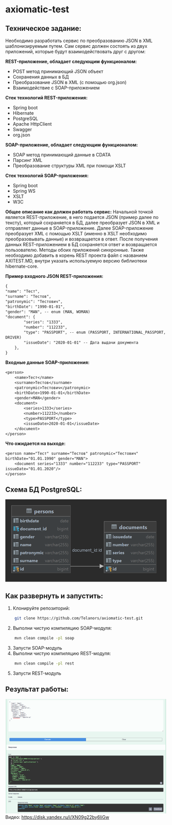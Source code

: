 # axiomatic-test

## Техническое задание:

Необходимо разработать сервис по преобразованию JSON в XML шаблонизируемым путем.
Сам сервис должен состоять из двух приложений, которые будут взаимодействовать друг с другом:

**REST-приложение, обладает следующим функционалом:**

- POST метод принимающий JSON объект
- Сохранения данных в БД
- Преобразование JSON в XML (с помощью org.json)
- Взаимодействие с SOAP-приложением

**Стек технологий REST-приложения:**

- Spring boot
- Hibernate
- PostgreSQL
- Apache HttpClient
- Swagger
- org.json

**SOAP-приложение, обладает следующим функционалом:**

- SOAP метод принимающий данные в CDATA
- Парсинг XML
- Преобразование структуры XML при помощи XSLT

**Стек технологий SOAP-приложения:**

- Spring boot
- Spring WS
- XSLT
- W3C

**Общее описание как должен работать сервис:**
Начальной точкой является REST-приложение, в него подается JSON (пример далее по тексту), который сохраняется в БД, далее преобразует JSON в XML и отправляет данные в SOAP-приложение. Далее SOAP-приложение преобразует XML с помощью XSLT (именно в XSLT необходимо преобразовывать данные) и возвращается в ответ. После получения данных REST-приложением в БД сохраняется ответ и возвращается пользователю. Методы обоих приложений синхронные. Также необходимо добавить в корень REST проекта файл с названием AXITEST.MD, внутри указать используемую версию библиотеки hibernate-core.

**Пример входного JSON REST-приложения:**

    {
    "name": "Тест",
    "surname": "Тестов",
    "patronymic": "Тестович",
    "birthDate": "1990-01-01",
    "gender": "MAN", -- enum (MAN, WOMAN)
    "document": {
            "series": "1333",
            "number": "112233",
            "type": "PASSPORT", -- enum (PASSPORT, INTERNATIONAL_PASSPORT, DRIVER)
            "issueDate": "2020-01-01" -- Дата выдачи документа
        },
    }

**Входные данные SOAP-приложения:**

    <person>
        <name>Тест</name>
        <surname>Тестов</surname>
        <patronymic>Тестович</patronymic>
        <birthDate>1990-01-01</birthDate>
        <gender>MAN</gender>
        <document>
            <series>1333</series>
            <number>112233</number>
            <type>PASSPORT</type>
            <issueDate>2020-01-01</issueDate>
        </document>
    </person>

**Что ожидается на выходе:**

    <person name="Тест" surname="Тестов" patronymic="Тестович" birthDate="01.01.1990" gender="MAN">
        <document series="1333" number="112233" type="PASSPORT" issueDate="01.01.2020"/>
    </person>

## Схема БД PostgreSQL:

![image](img/persons.png)

## Как развернуть и запустить:

1. Клонируйте репозиторий:

```bash
    git clone https://github.com/Telanors/axiomatic-test.git
```

2. Выполни чистую компиляцию SOAP-модуля:

```bash
    mvn clean compile -pl soap
```

3. Запусти SOAP-модуль
4. Выполни чистую компиляцию REST-модуля:

```bash
    mvn clean compile -pl rest
```

5. Запусти REST-модуль

## Результат работы:

![image](img/response.PNG)
Видео: https://disk.yandex.ru/i/XN09g22by6liGw
